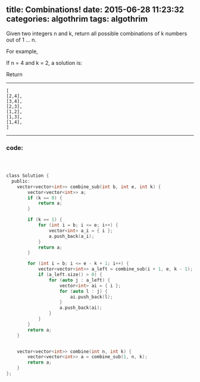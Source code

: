 title:  Combinations!
date:   2015-06-28 11:23:32
categories: algothrim
tags: algothrim
---


 Given two integers n and k, return all possible combinations of k numbers out of 1 ... n.


For example,

If n = 4 and k = 2, a solution is: 


Return 


---
    [
    [2,4],
    [3,4],
    [2,3],
    [1,2],
    [1,3],
    [1,4],
    ]
    
---



### code:

``` c



class Solution {
  public:
    vector<vector<int>> combine_sub(int b, int e, int k) {
        vector<vector<int>> a;
        if (k == 0) {
            return a;
        }

        if (k == 1) {
            for (int i = b; i <= e; i++) {
                vector<int> a_i = { i };
                a.push_back(a_i);
            }
            return a;
        }

        for (int i = b; i <= e - k + 1; i++) {
            vector<vector<int>> a_left = combine_sub(i + 1, e, k - 1);
            if (a_left.size() > 0) {
                for (auto j : a_left) {
                    vector<int> ai = { i };
                    for (auto l : j) {
                        ai.push_back(l);
                    }
                    a.push_back(ai);
                }
            }
        }
        return a;
    }


    vector<vector<int>> combine(int n, int k) {
        vector<vector<int>> a = combine_sub(1, n, k);
        return a;
    }
};



```